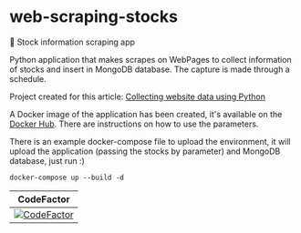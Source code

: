 # web-scraping-stocks
💸 Stock information scraping app

Python application that makes scrapes on WebPages to collect information of stocks and insert in MongoDB database. The capture is made through a schedule.

Project created for this article: [Collecting website data using Python](https://medium.com/swlh/collecting-website-data-using-python-302c7c541dcd)

A Docker image of the application has been created, it's available on the [Docker Hub](https://hub.docker.com/repository/docker/rafaeldalsenter/web-scraping-stocks). There are instructions on how to use the parameters.

There is an example docker-compose file to upload the environment, it will upload the application (passing the stocks by parameter) and MongoDB database, just run :)

```
docker-compose up --build -d
``` 

| CodeFactor |
|:---:|
|[![CodeFactor](https://www.codefactor.io/repository/github/rafaeldalsenter/web-scraping-stocks/badge)](https://www.codefactor.io/repository/github/rafaeldalsenter/web-scraping-stocks)|
